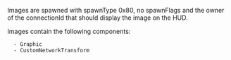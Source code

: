 Images are spawned with spawnType 0x80, no spawnFlags and the owner of the connectionId that should display the image on the HUD.

Images contain the following components:
```
  - Graphic
  - CustomNetworkTransform
```
